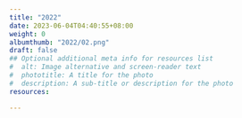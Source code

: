 ```yaml
---
title: "2022"
date: 2023-06-04T04:40:55+08:00
weight: 0
albumthumb: "2022/02.png"
draft: false
## Optional additional meta info for resources list
#  alt: Image alternative and screen-reader text
#  phototitle: A title for the photo
#  description: A sub-title or description for the photo
resources:

---
```

